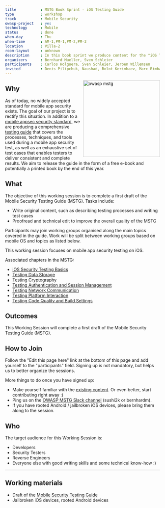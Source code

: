 ```yaml
---
title           : MSTG Book Sprint - iOS Testing Guide
type            : workshop
track           : Mobile Security
owasp-project   : yes
technology      : Mobile
status          : done
when-day        : Thu
when-time       : AM-1,PM-1,PM-2,PM-3
location        : Villa-2
room-layout     : unknown
description     : In this book sprint we produce content for the "iOS Testing Guide" chapter of the Mobile Security Testing Guide.
organizers      : Bernhard Mueller, Sven Schleier
participants    : Carlos Holguera, Sven Schleier, Jeroen Willemsen
invited         : Denis Pilipchuk, Naushad, Bolot Kerimbaev, Marc Rimbau, Alexander Antukh, Johanna Curiel
---
```


<img src="https://media.githubusercontent.com/media/OWASP/owasp-mstg/master/Document/Images/titlepage-small.jpg" width="250px" align="right" alt="owasp mstg"/>

## Why

As of today, no widely accepted standard for mobile app security exists. The goal of our project is to rectify this situation. In addition to a [mobile appsec security standard](https://github.com/OWASP/owasp-masvs), we are producing a comprehensive [testing guide](https://github.com/OWASP/owasp-mstg) that covers the processes, techniques, and tools used during a mobile app security test, as well as an exhaustive set of test cases that enables testers to deliver consistent and complete results. We aim to release the guide in the form of a free e-book and potentially a printed book by the end of this year.

## What

The objective of this working session is to complete a first draft of the Mobile Security Testing Guide (MSTG). Tasks include:

- Write original content, such as describing testing processes and writing test cases
- Proofread and technical edit to improve the overall quality of the MSTG

Participants may join working groups organised along the main topics covered in the guide. Work will be split between working groups based on mobile OS and topics as listed below.

This working session focuses on mobile app security testing on iOS.

Associated chapters in the MSTG:
- [iOS Security Testing Basics](https://github.com/OWASP/owasp-mstg/blob/master/Document/0x06b-Basic-Security-Testing.md)
- [Testing Data Storage](https://github.com/OWASP/owasp-mstg/blob/master/Document/0x06d-Testing-Data-Storage.md)
- [Testing Cryptography](https://github.com/OWASP/owasp-mstg/blob/master/Document/0x06e-Testing-Cryptography.md)
- [Testing Authentication and Session Management](https://github.com/OWASP/owasp-mstg/blob/master/Document/0x06f-Testing-Authentication-and-Session-Management.md)
- [Testing Network Communication](https://github.com/OWASP/owasp-mstg/blob/master/Document/0x06g-Testing-Network-Communication.md)
- [Testing Platform Interaction](https://github.com/OWASP/owasp-mstg/blob/master/Document/0x06h-Testing-Platform-Interaction.md)
- [Testing Code Quality and Build Settings](https://github.com/OWASP/owasp-mstg/blob/master/Document/0x06i-Testing-Code-Quality-and-Build-Settings.md)

## Outcomes

This Working Session will complete a first draft of the Mobile Security Testing Guide (MSTG).

## How to Join

Follow the "Edit this page here" link at the bottom of this page and add yourself to the "participants" field. Signing up is not mandatory, but helps us to better organize the sessions.

More things to do once you have signed up:

- Make yourself familiar with the [existing content](https://github.com/OWASP/owasp-mstg). Or even better, start contributing right away :)
- Ping us on the [OWASP MSTG Slack channel](https://owasp.slack.com/messages/project-mobile_omtg/details/) (sushi2k or bernhardm).
- If you have rooted Android / jailbroken iOS devices, please bring them along to the session.

## Who

The target audience for this Working Session is:

- Developers
- Security Testers
- Reverse Engineers
- Everyone else with good writing skills and some technical know-how :)

--- 

## Working materials

- Draft of the [Mobile Security Testing Guide](https://github.com/OWASP/owasp-mstg)
- Jailbroken iOS devices, rooted Android devices
